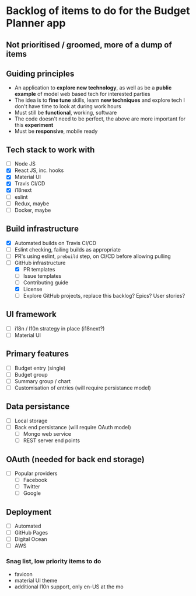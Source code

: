# Backlog of items to do for the Budget Planner app
## Not prioritised / groomed, more of a dump of items

## Guiding principles
- An application to **explore new technology**, as well as be a **public example** of model web based tech for interested parties
- The idea is to **fine tune** skills, learn **new techniques** and explore tech I don't have time to look at during work hours
- Must still be **functional**, working, software
- The code doesn't need to be perfect, the above are more important for this **experiment**
- Must be **responsive**, mobile ready

## Tech stack to work with
- [ ] Node JS
- [x] React JS, inc. hooks
- [x] Material UI
- [x] Travis CI/CD
- [x] i18next
- [ ] eslint
- [ ] Redux, maybe
- [ ] Docker, maybe

## Build infrastructure
- [x] Automated builds on Travis CI/CD
- [ ] Eslint checking, failing builds as appropriate
- [ ] PR's using eslint, `prebuild` step, on CI/CD before allowing pulling
- [ ] GitHub infrastructure
    - [x] PR templates
    - [ ] Issue templates
    - [ ] Contributing guide
    - [x] License
    - [ ] Explore GitHub projects, replace this backlog? Epics? User stories?

## UI framework
- [ ] i18n / l10n strategy in place (i18next?)
- [ ] Material UI

## Primary features
- [ ] Budget entry (single)
- [ ] Budget group
- [ ] Summary group / chart
- [ ] Customisation of entries (will require persistance model)

## Data persistance
- [ ] Local storage
- [ ] Back end persistance (will require OAuth model)
  - [ ] Mongo web service
  - [ ] REST server end points

## OAuth (needed for back end storage)
- [ ] Popular providers
  - [ ] Facebook
  - [ ] Twitter
  - [ ] Google

## Deployment
- [ ] Automated
- [ ] GitHub Pages
- [ ] Digital Ocean
- [ ] AWS

### Snag list, low priority items to do
- favicon
- material UI theme
- additional l10n support, only en-US at the mo
